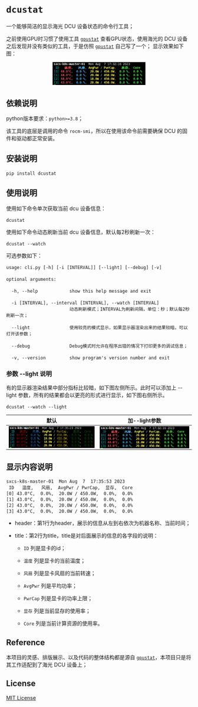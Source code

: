# `dcustat`

一个能够简洁的显示海光 DCU 设备状态的命令行工具；

之前使用GPU时习惯了使用工具 [`gpustat`](https://github.com/wookayin/gpustat) 查看GPU状态，使用海光的 DCU 设备之后发现并没有类似的工具，于是仿照  [`gpustat`](https://github.com/wookayin/gpustat) 自己写了一个；
显示效果如下图：

<div align=center><img src="./docs/dcustat_light.png" width=50% alt="dcustat png" /></div>

## 依赖说明

python版本要求：`python>=3.8`；

该工具的底层是调用的命令 `rocm-smi`，所以在使用该命令前需要确保 DCU 的固件和驱动都正常安装。

## 安装说明

```
pip install dcustat
```

## 使用说明

使用如下命令单次获取当前 dcu 设备信息：

```shell
dcustat
```

使用如下命令动态刷新当前 dcu 设备信息，默认每2秒刷新一次：

```
dcustat --watch
```

可选参数如下：

```
usage: cli.py [-h] [-i [INTERVAL]] [--light] [--debug] [-v]

optional arguments:

  -h, --help            show this help message and exit

  -i [INTERVAL], --interval [INTERVAL], --watch [INTERVAL]
                        动态刷新模式；INTERVAL为刷新间隔，单位：秒；默认每2秒刷新一次；

  --light               使用较亮的模式显示，如果显示器渲染出来的结果较暗，可以打开该参数；

  --debug               Debug模式时允许在程序出错的情况下打印更多的调试信息；

  -v, --version         show program's version number and exit
```

### 参数 --light 说明

有的显示器渲染结果中部分指标比较暗，如下图左侧所示。此时可以添加上 --light 参数，所有的结果都会以更亮的形式进行显示，如下图右侧所示。

```
dcustat --watch --light
```

|默认|加--light参数|
|---|---|
|<img src="./docs/dcustat_dark.png" width="100%" align=center />|<img src="./docs/dcustat_light.png" width="100%" align=center />|

## 显示内容说明

```
sxcs-k8s-master-01  Mon Aug  7  17:35:53 2023
 ID   温度,   风扇,  AvgPwr / PwrCap,  显存,  Core
[0] 43.0°C,  0.0%,  20.0W / 450.0W,  0.0%,  0.0%
[1] 43.0°C,  0.0%,  20.0W / 450.0W,  0.0%,  0.0%
[2] 43.0°C,  0.0%,  20.0W / 450.0W,  0.0%,  0.0%
[3] 43.0°C,  0.0%,  20.0W / 450.0W,  0.0%,  0.0%
```

* header：第1行为header，展示的信息从左到右依次为机器名称、当前时间；

* title：第2行为title，title是对后面展示的信息的各字段的说明：

    * `ID` 列是显卡的id；

    * `温度` 列是显卡的当前温度；

    * `风扇` 列是显卡风扇的当前转速；

    * `AvgPwr` 列是平均功率；

    * `PwrCap` 列是显卡的功率上限；

    * `显存` 列是当前显存的使用率；

    * `Core` 列是当前计算资源的使用率。

## Reference

本项目的灵感、排版展示、以及代码的整体结构都是源自 [`gpustat`](https://github.com/wookayin/gpustat)，本项目只是将其工作适配到了海光 DCU 设备上；

## License

[MIT License](./LICENSE)
